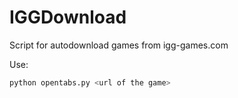 # IGGDownload

Script for autodownload games from igg-games.com

Use:

```bash
python opentabs.py <url of the game>
```